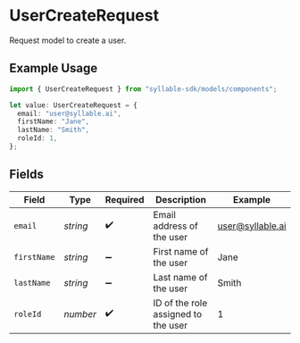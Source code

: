 # UserCreateRequest

Request model to create a user.

## Example Usage

```typescript
import { UserCreateRequest } from "syllable-sdk/models/components";

let value: UserCreateRequest = {
  email: "user@syllable.ai",
  firstName: "Jane",
  lastName: "Smith",
  roleId: 1,
};
```

## Fields

| Field                               | Type                                | Required                            | Description                         | Example                             |
| ----------------------------------- | ----------------------------------- | ----------------------------------- | ----------------------------------- | ----------------------------------- |
| `email`                             | *string*                            | :heavy_check_mark:                  | Email address of the user           | user@syllable.ai                    |
| `firstName`                         | *string*                            | :heavy_minus_sign:                  | First name of the user              | Jane                                |
| `lastName`                          | *string*                            | :heavy_minus_sign:                  | Last name of the user               | Smith                               |
| `roleId`                            | *number*                            | :heavy_check_mark:                  | ID of the role assigned to the user | 1                                   |